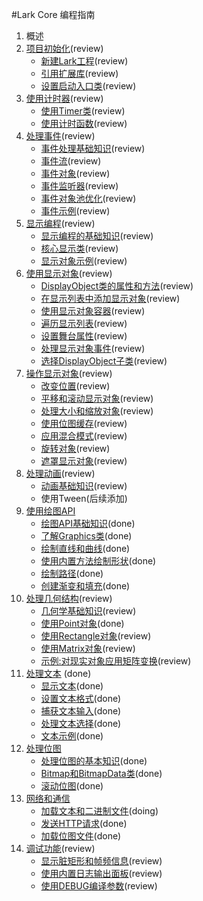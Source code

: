 #Lark Core 编程指南

1. 概述
2. [项目初始化](2-0-project.md)(review)
	* [新建Lark工程](2-1-create.md)(review)
	* [引用扩展库](2-2-import-libs.md)(review)
	* [设置启动入口类](2-3-entry-class.md)(review)
3. [使用计时器](3-0-time.md)(review)
	* [使用Timer类](3-1-timer.md)(review)
	* [使用计时函数](3-2-time-functions.md)(review)
4. [处理事件](4-0-event.md)(review)
	* [事件处理基础知识](4-1-event-basic.md)(review)
	* [事件流](4-2-event-stream.md)(review)
	* [事件对象](4-3-event-target.md)(review)
	* [事件监听器](4-4-event-listener.md)(review)
	* [事件对象池优化](4-5-event-pool.md)(review)
	* [事件示例](4-6-event-ex.md)(review)
5. [显示编程](5-0-display.md)(review)
	* [显示编程的基础知识](5-1-display-about.md)(review)
	* [核心显示类](5-2-display-class.md)(review)
	* [显示对象示例](5-3-display-demo.md)(review)
6. [使用显示对象](6-0-display.md)(review)
	* [DisplayObject类的属性和方法](6-1-displayobject.md)(review)
	* [在显示列表中添加显示对象](6-2-displaylist.md)(review)
	* [使用显示对象容器](6-3-displayobjectcontainer.md)(review)
	* [遍历显示列表](6-4-displaylistall.md)(review)
	* [设置舞台属性](6-5-stage.md)(review)
	* [处理显示对象事件](6-6-displayevent.md)(review)
	* [选择DisplayObject子类](6-7-displayobjectclass.md)(review)
7. [操作显示对象](7-0-display.md)(review)
	* [改变位置](7-1-position.md)(review)
	* [平移和滚动显示对象](7-2-scrollRect.md)(review)
	* [处理大小和缩放对象](7-3-scale.md)(review)
	* [使用位图缓存](7-4-cacheAsBitmap.md)(review)
	* [应用混合模式](7-5-blendMode.md)(review)
	* [旋转对象](7-6-rotation.md)(review)
	* [遮罩显示对象](7-7-mask.md)(review)
8. [处理动画](8-0-display.md)(review)
	* [动画基础知识](8-1-animation.md)(review)
	* 使用Tween(后续添加)
9. [使用绘图API]()
	* [绘图API基础知识](9-0-graphics-api-basic.md)(done)
	* [了解Graphics类](9-1-graphics-class.md)(done)
	* [绘制直线和曲线](9-2-graphics-line-curve.md)(done)
	* [使用内置方法绘制形状](9-3-graphics-draw-shape.md)(done)
	* [绘制路径](9-4-graphics-draw-path.md)(done)
	* [创建渐变和填充](9-5-graphics-gradient-fill.md)(done)	
10. [处理几何结构](10-0-gemo.md)(review)
    * [几何学基础知识](10-1-gemo-about.md)(review)
    * [使用Point对象](10-2-point.md)(done)
	* [使用Rectangle对象](10-3-rectangle.md)(review)
	* [使用Matrix对象](10-4-matrix.md)(review)
	* [示例:对现实对象应用矩阵变换](10-5-matrix-demo.md)(review)		
11. [处理文本](11-0-text.md)	(done)
	* [显示文本](11-1-textfield.md)(done)
	* [设置文本格式](11-2-text-format.md)(done)
	* [捕获文本输入](11-3-textinput.md)(done)
	* [处理文本选择](11-4-text-select.md)(done)
	* [文本示例](11-5-text-demo.md)(done)
12. [处理位图]()
	* [处理位图的基本知识](12-0-bitmap-basic.md)(done)
	* [Bitmap和BitmapData类](12-1-bitmap-classes.md)(done)
	* [滚动位图](12-2-bitmap-scroll.md)(done)
13. [网络和通信]()
	* [加载文本和二进制文件](13-0-load-text-binary.md)(doing)
	* [发送HTTP请求](13-1-http-request.md)(done)
	* [加载位图文件](13-2-load-bitmap.md)(done)
14. [调试功能](14-0-debugging.md)(review)
	* [显示脏矩形和帧频信息](14-1-fps-dirty-region.md)(review)
	* [使用内置日志输出面板](14-2-log.md)(review)
	* [使用DEBUG编译参数](14-3-debug.md)(review)
	

	
